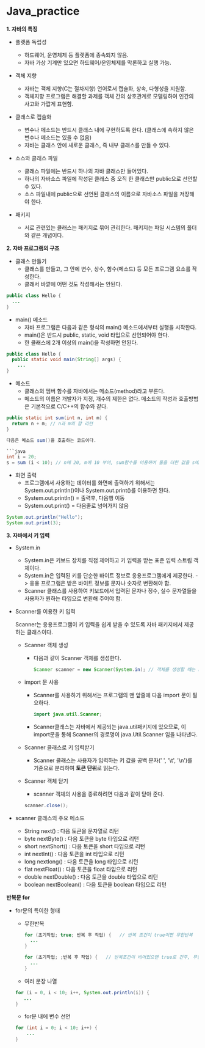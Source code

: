 # Java_practice
**1. 자바의 특징**
- 플랫폼 독립성
  - 하드웨어, 운영체제 등 플렛폼에 종속되지 않음.
  - 자바 가상 기계만 있으면 하드웨어/운영체제를 막론하고 실행 가능.

- 객체 지향 
  - 자바는 객체 지향(C는 절차지향) 언어로서 캡슐화, 상속, 다형성을 지원함.
  - 객체지향 프로그램은 해결할 과제를 객체 간의 상호관계로 모델링하여 인간의 사고와 가깝게 표현함.

- 클래스로 캡슐화 
  - 변수나 메소드는 반드시 클래스 내에 구현하도록 한다. (클래스에 속하지 않은 변수나 메소드는 있을 수 없음)
  - 자바는 클래스 안에 새로운 클래스, 즉 내부 클래스를 만들 수 있다.

- 소스와 클래스 파일
  - 클래스 파일에는 반드시 하나의 자바 클래스만 들어있다.
  - 하나의 자바소스 파일에 작성된 클래스 중 오직 한 클래스만 public으로 선언할 수 있다.
  - 소스 파일내에 public으로 선언된 클래스의 이름으로 자바소스 파일을 저장해야 한다.

- 패키지
  - 서로 관련있는 클래스는 패키지로 묶어 관리한다. 패키지는 파일 시스템의 폴더와 같은 개념이다.

**2. 자바 프로그램의 구조**

- 클래스 만들기
  - 클래스를 만들고, 그 안에 변수, 상수, 함수(메소드) 등 모든 프로그램 요소를 작성한다.
  - 클래서 바깥에 어떤 것도 작성해서는 안된다.
 
```Java
public class Hello {
  ...
}
```

- main() 메소드
  - 자바 프로그램은 다음과 같은 형식의 main() 메소드에서부터 실행을 시작한다.
  - main()은 반드시 public, static, void 타입으로 선언되어야 한다.
  - 한 클래스에 2개 이상의 main()을 작성하면 안된다.
 
```Java
public class Hello {
  public static void main(String[] args) {
    ...
}
```

- 메소드 
  - 클래스의 멤버 함수를 자바에서는 메소드(method)라고 부른다.
  - 메소드의 이름은 개발자가 지정, 개수의 제한은 없다. 메소드의 작성과 호출방법은 기본적으로 C/C++의 함수와 같다.
  
```java
public static int sum(int n, int m) {
  return n + m; // n과 m의 합 리턴
}

다음은 메소드 sum()을 호출하는 코드이다.

```java
int i = 20;
s = sum (i < 10); // n에 20, m에 10 부여, sum함수를 이용하여 둘을 더한 값을 s에 저장.
```  

- 화면 출력
   - 프로그램에서 사용하는 데이터를 화면에 출력하기 위해서는 System.out.println()이나 System.out.print()를 이용하면 된다.
   - System.out.println() = 출력후, 다음행 이동
   - System.out.print() = 다음줄로 넘어가지 않음

```java
System.out.println("Hello");
System.out.print(3);
```

**3. 자바에서 키 입력**

- System.in
  - System.in은 키보드 장치를 직접 제어하고 키 입력을 받는 표준 입력 스트림 객체이다. 
  - System.in은 입력된 키를 단순한 바이트 정보로 응용프로그램에게 제공한다. -> 응용 프로그램은 받은 바이트 정보를 문자나 숫자로 변환해야 함.
  - Scanner 클래스를 사용하여 키보드에서 입력된 문자나 정수, 실수 문자열들을 사용자가 원하는 타입으로 변환해 주어야 함.

- Scanner를 이용한 키 입력

  Scanner는 응용프로그램이 키 입력을 쉽게 받을 수 있도록 자바 패키지에서 제공하는 클래스이다.
  
  - Scanner 객체 생성
    - 다음과 같이 Scanner 객체를 생성한다.

      ```java
      Scanner scanner = new Scanner(System.in); // 객체를 생성할 때는 new 태그를 사용한다.
      ```
      
  - import 문 사용
    - Scanner를 사용하기 위해서는 프로그램의 맨 앞줄에 다음 import 문이 필요하다.

      ```java
      import java.util.Scanner;
      ```
    
    - Scanner클래스는 자바에서 제공되는 java.util패키지에 있으므로, 이 import문을 통해 Scanner의 경로명이 java.Util.Scanner 임을 나타낸다.
      
  - Scanner 클래스로 키 입력받기
    - Scanner 클래스는 사용자가 입력하는 키 값을 공백 문자(' ', '\t', '\n')를 기준으로 분리하여 **토큰 단위**로 읽는다.

  - Scanner 객체 닫기
    - scanner 객체의 사용을 종료하려면 다음과 같이 닫아 준다. 
    
    ```java
    scanner.close();
    ```
    
- scanner 클래스의 주요 메소드 
  - String next() : 다음 토큰을 문자열로 리턴
  - byte nextByte() : 다음 토큰을 byte 타입으로 리턴
  - short nextShort() :  다음 토큰을 short 타입으로 리턴
  - int nextInt() : 다음 토큰을 int 타입으로 리턴
  - long nextlong() : 다음 토큰을 long 타입으로 리턴
  - flat nextFloat() : 다음 토큰을 float 타입으로 리턴
  - double nextDouble() : 다음 토큰을 double 타입으로 리턴
  - boolean nextBoolean() :  다음 토큰을 boolean 타입으로 리턴

**반복문 for**
- for문의 특이한 형태 
  - 무한반복
    
    ```java
    for (초기작업; true; 반복 후 작업) {   // 반복 조건이 true이면 무한반복
      ...
    }
    ```
    
    ```java
    for (초기작업; ;반복 후 작업) {   // 반복조건이 비어있으면 true로 간주, 무한반복
      ...
    }
    ```
    
   - 여러 문장 나열
   
   ```java
   for (i = 0, i < 10; i++, System.out.println(i)) {
      ...
   }
   ```
   
  - for문 내에 변수 선언
  
  ```java
  for (int i = 0; i < 10; i++) {
      ...
  }
  ```

 
 

